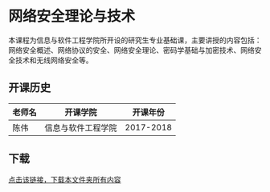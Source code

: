 # 网络安全理论与技术

本课程为信息与软件工程学院所开设的研究生专业基础课，主要讲授的内容包括：网络安全概述、网络协议的安全、网络安全理论、密码学基础与加密技术、网络安全技术和无线网络安全等。

## 开课历史

老师名|开课学院|开课年份|
---|---|---
陈伟|信息与软件工程学院|2017-2018

## 下载

[点击该链接，下载本文件夹所有内容](https://xovee.github.io/gitzip/?https://github.com/Xovee/uestc-course/tree/master/课程目录/网络安全理论与技术)
